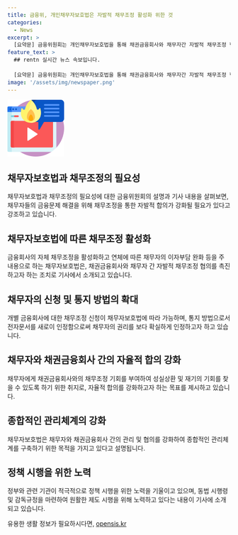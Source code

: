 ```yaml
---
title: 금융위, 개인채무자보호법은 자발적 채무조정 활성화 위한 것
categories:
  - News
excerpt: >
  [요약문] 금융위원회는 개인채무자보호법을 통해 채권금융회사와 채무자간 자발적 채무조정 협의를 활성화하고자 하며, 이를 통해 채무자에게 성실상환 및 재기의 기회를 제공하고자 합니다. 또한, 동법 시행령 및 감독규정이 입법예고 기간에 있으며, 궁금한 점이나 건의사항은 정부에 제출 가능하며 적극 반영할 예정입니다.
feature_text: >
  ## rentn 실시간 뉴스 속보입니다.

  [요약문] 금융위원회는 개인채무자보호법을 통해 채권금융회사와 채무자간 자발적 채무조정 협의를 활성화하고자 하며, 이를 통해 채무자에게 성실상환 및 재기의 기회를 제공하고자 합니다. 또한, 동법 시행령 및 감독규정이 입법예고 기간에 있으며, 궁금한 점이나 건의사항은 정부에 제출 가능하며 적극 반영할 예정입니다.
image: '/assets/img/newspaper.png'
---
```


<p><img src="/assets/img/news.png" alt="rentncar 속보" /></p>

<h2 data-ke-size="size26">채무자보호법과 채무조정의 필요성</h2>

<p data-ke-size="size16">채무자보호법과 채무조정의 필요성에 대한 금융위원회의 설명과 기사 내용을 살펴보면, 채무자들의 금융문제 해결을 위해 채무조정을 통한 자발적 합의가 강화될 필요가 있다고 강조하고 있습니다.</p>

<h2 data-ke-size="size26">채무자보호법에 따른 채무조정 활성화</h2>

<p data-ke-size="size16">금융회사의 자체 채무조정을 활성화하고 연체에 따른 채무자의 이자부담 완화 등을 주 내용으로 하는 채무자보호법은, 채권금융회사와 채무자 간 자발적 채무조정 협의를 촉진하고자 하는 조치로 기사에서 소개되고 있습니다.</p>

<h2 data-ke-size="size26">채무자의 신청 및 통지 방법의 확대</h2>

<p data-ke-size="size16">개별 금융회사에 대한 채무조정 신청이 채무자보호법에 따라 가능하며, 통지 방법으로서 전자문서를 새로이 인정함으로써 채무자의 권리를 보다 확실하게 인정하고자 하고 있습니다.</p>

<h2 data-ke-size="size26">채무자와 채권금융회사 간의 자율적 합의 강화</h2>

<p data-ke-size="size16">채무자에게 채권금융회사와의 채무조정 기회를 부여하여 성실상환 및 재기의 기회를 찾을 수 있도록 하기 위한 취지로, 자율적 합의를 강화하고자 하는 목표를 제시하고 있습니다.</p>

<h2 data-ke-size="size26">종합적인 관리체계의 강화</h2>

<p data-ke-size="size16">채무자보호법은 채무자와 채권금융회사 간의 관리 및 협의를 강화하여 종합적인 관리체계를 구축하기 위한 목적을 가지고 있다고 설명됩니다.</p>

<h2 data-ke-size="size26">정책 시행을 위한 노력</h2>

<p data-ke-size="size16">정부와 관련 기관이 적극적으로 정책 시행을 위한 노력을 기울이고 있으며, 동법 시행령 및 감독규정을 마련하여 원활한 제도 시행을 위해 노력하고 있다는 내용이 기사에 소개되고 있습니다.</p>
유용한 생활 정보가 필요하시다면, <a href="https://opensis.kr" rel="dofollow">opensis.kr</a>



